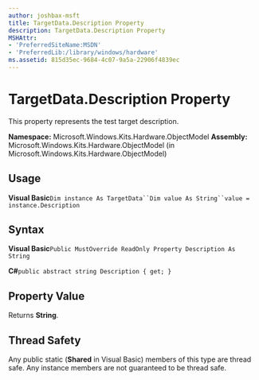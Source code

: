 ```yaml
---
author: joshbax-msft
title: TargetData.Description Property
description: TargetData.Description Property
MSHAttr:
- 'PreferredSiteName:MSDN'
- 'PreferredLib:/library/windows/hardware'
ms.assetid: 815d35ec-9684-4c07-9a5a-22906f4839ec
---
```


# TargetData.Description Property


This property represents the test target description.

**Namespace:** Microsoft.Windows.Kits.Hardware.ObjectModel **Assembly:** Microsoft.Windows.Kits.Hardware.ObjectModel (in Microsoft.Windows.Kits.Hardware.ObjectModel)

## Usage


**Visual Basic**`Dim instance As TargetData``Dim value As String``value = instance.Description`

## Syntax


**Visual Basic**`Public MustOverride ReadOnly Property Description As String`

**C#**`public abstract string Description { get; }`

## Property Value


Returns **String**.

## Thread Safety


Any public static (**Shared** in Visual Basic) members of this type are thread safe. Any instance members are not guaranteed to be thread safe.

 

 






